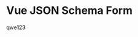 # Vue JSON Schema Form
qwe123
<ClientOnly>
    <JsonSchema :schema="{
        type: 'object',
        properties: {
        aaa: { type: 'string', minLength: 1 },
        bbb: { type: 'boolean' },
        ccc: { type: 'string', enum: ['1', '2', '3'] },
        ddd: {
            type: 'object',
            title: '',
            properties: {
            a1: { type: 'string', minLength: 1, maxLength: 5 },
            b2: { type: 'boolean', default: true },
            ddd: {
                type: 'object',
                properties: {
                a1: { type: 'string', default: 'aaa' },
                b2: { type: 'boolean' }
                }
            }
            }
        }
        }
    }
    "/>
</ClientOnly>

